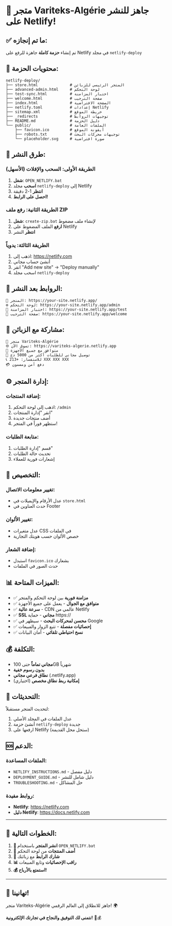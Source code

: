 # 🎉 متجر Variteks-Algérie جاهز للنشر على Netlify!

## ✅ ما تم إنجازه:

تم إنشاء **حزمة كاملة** جاهزة للرفع على Netlify في مجلد `netlify-deploy`

## 📁 محتويات الحزمة:

```
netlify-deploy/
├── store.html              # المتجر الرئيسي للزبائن
├── advanced-admin.html     # لوحة التحكم
├── test-sync.html          # اختبار المزامنة
├── welcome.html            # صفحة الترحيب
├── index.html              # الصفحة الافتراضية
├── netlify.toml            # إعدادات Netlify
├── sitemap.xml             # خريطة الموقع
├── _redirects              # توجيهات الروابط
├── README.md               # دليل الحزمة
└── public/                 # الملفات العامة
    ├── favicon.ico         # أيقونة الموقع
    ├── robots.txt          # توجيهات محركات البحث
    └── placeholder.svg     # صورة افتراضية
```

## 🚀 طرق النشر:

### الطريقة الأولى: السحب والإفلات (الأسهل)
1. **شغل**: `OPEN_NETLIFY.bat`
2. **اسحب** مجلد `netlify-deploy` إلى Netlify
3. **انتظر** 1-2 دقيقة
4. **احصل على الرابط!**

### الطريقة الثانية: رفع ملف ZIP
1. **شغل**: `create-zip.bat` لإنشاء ملف مضغوط
2. **ارفع** الملف المضغوط على Netlify
3. **انتظر** النشر

### الطريقة الثالثة: يدوياً
1. اذهب إلى: https://netlify.com
2. أنشئ حساب مجاني
3. انقر "Add new site" → "Deploy manually"
4. اسحب مجلد `netlify-deploy`

## 🔗 الروابط بعد النشر:

```
🏪 المتجر: https://your-site.netlify.app/
⚙️ لوحة التحكم: https://your-site.netlify.app/admin
🧪 اختبار المزامنة: https://your-site.netlify.app/test
👋 صفحة الترحيب: https://your-site.netlify.app/welcome
```

## 📱 مشاركة مع الزبائن:

```
🏪 متجر Variteks-Algérie
🌐 تسوق الآن: https://variteks-algerie.netlify.app
📱 متوافق مع جميع الأجهزة
🚚 توصيل مجاني للطلبات أكثر من 5000 دج
📞 للاستفسار: +213 XXX XXX XXX
💳 دفع آمن ومضمون
```

## ⚙️ إدارة المتجر:

### إضافة المنتجات:
1. اذهب إلى لوحة التحكم: `/admin`
2. انقر "إدارة المنتجات"
3. أضف منتجات جديدة
4. ستظهر فوراً في المتجر!

### متابعة الطلبات:
1. قسم "إدارة الطلبات"
2. تحديث حالة الطلبات
3. إشعارات فورية للعملاء

## 🎨 التخصيص:

### تغيير معلومات الاتصال:
- عدل الأرقام والإيميلات في `store.html`
- حدث العناوين في Footer

### تغيير الألوان:
- عدل متغيرات CSS في الملفات
- خصص الألوان حسب هويتك التجارية

### إضافة الشعار:
- استبدل `favicon.ico` بشعارك
- حدث الصور في الملفات

## 📊 الميزات المتاحة:

- ✅ **مزامنة فورية** بين لوحة التحكم والمتجر
- ✅ **متوافق مع الجوال** - يعمل على جميع الأجهزة
- ✅ **سرعة عالية** - CDN عالمي من Netlify
- ✅ **SSL مجاني** - حماية https://
- ✅ **محسن لمحركات البحث** - سيظهر في Google
- ✅ **إحصائيات مفصلة** - تتبع الزوار والمبيعات
- ✅ **نسخ احتياطي تلقائي** - أمان البيانات

## 💰 التكلفة:

- **مجاني تماماً** حتى 100GB شهرياً
- **بدون رسوم خفية**
- **نطاق فرعي مجاني** (.netlify.app)
- **إمكانية ربط نطاق مخصص** (اختياري)

## 🔄 التحديثات:

لتحديث المتجر مستقبلاً:
1. عدل الملفات في المجلد الأصلي
2. أنشئ حزمة `netlify-deploy` جديدة
3. ارفعها على Netlify (ستحل محل القديمة)

## 🆘 الدعم:

### الملفات المساعدة:
- `NETLIFY_INSTRUCTIONS.md` - دليل مفصل
- `DEPLOYMENT_GUIDE.md` - دليل شامل للنشر
- `TROUBLESHOOTING.md` - حل المشاكل

### روابط مفيدة:
- **Netlify**: https://netlify.com
- **دليل Netlify**: https://docs.netlify.com

---

## 🎯 الخطوات التالية:

1. **🚀 انشر المتجر** باستخدام `OPEN_NETLIFY.bat`
2. **📝 أضف المنتجات** من لوحة التحكم
3. **📱 شارك الرابط** مع زبائنك
4. **📊 راقب الإحصائيات** وتابع المبيعات
5. **💰 استمتع بالأرباح!**

---

## 🎉 تهانينا!

متجر Variteks-Algérie جاهز للانطلاق إلى العالم الرقمي! 🌍

**نتمنى لك التوفيق والنجاح في تجارتك الإلكترونية!** 🚀💰
